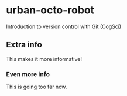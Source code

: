 # urban-octo-robot
Introduction to version control with Git (CogSci)

## Extra info
This makes it more informative!

### Even more info
This is going too far now.